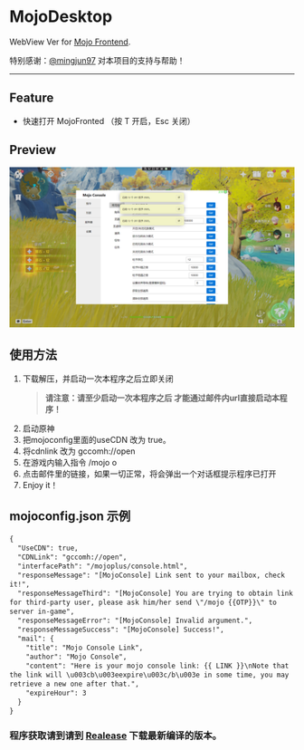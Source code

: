 # MojoDesktop


WebView Ver for [Mojo Frontend](https://github.com/SpikeHD/MojoFrontend).

特别感谢：[@mingjun97](https://github.com/mingjun97) 对本项目的支持与帮助！  

------

## Feature

 + 快速打开 MojoFronted （按 T 开启，Esc 关闭） 


## Preview

![](Preview/run_result.png)


## 使用方法

  1. 下载解压，并启动一次本程序之后立即关闭
      > **请注意：请至少启动一次本程序之后 才能通过邮件内url直接启动本程序！**
  2. 启动原神 
  3. 把mojoconfig里面的useCDN 改为 true。
  4. 将cdnlink 改为 gccomh://open 
  5. 在游戏内输入指令 /mojo o 
  6. 点击邮件里的链接，如果一切正常，将会弹出一个对话框提示程序已打开
  7. Enjoy it！


## mojoconfig.json 示例
```
{
  "UseCDN": true,
  "CDNLink": "gccomh://open",
  "interfacePath": "/mojoplus/console.html",
  "responseMessage": "[MojoConsole] Link sent to your mailbox, check it!",
  "responseMessageThird": "[MojoConsole] You are trying to obtain link for third-party user, please ask him/her send \"/mojo {{OTP}}\" to server in-game",
  "responseMessageError": "[MojoConsole] Invalid argument.",
  "responseMessageSuccess": "[MojoConsole] Success!",
  "mail": {
    "title": "Mojo Console Link",
    "author": "Mojo Console",
    "content": "Here is your mojo console link: {{ LINK }}\nNote that the link will \u003cb\u003eexpire\u003c/b\u003e in some time, you may retrieve a new one after that.",
    "expireHour": 3
  }
}
```
### 程序获取请到请到 [Realease](https://github.com/SwetyCore/MojoDesktop/releases) 下载最新编译的版本。



